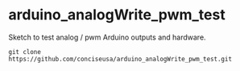 # arduino_analogWrite_pwm_test
Sketch to test analog / pwm Arduino outputs and hardware.

`git clone https://github.com/conciseusa/arduino_analogWrite_pwm_test.git`
